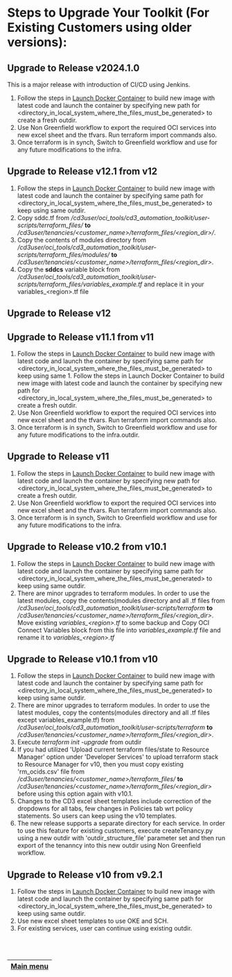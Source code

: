 # Steps to Upgrade Your Toolkit (For Existing Customers using older versions):

## Upgrade to Release v2024.1.0
This is a major release with introduction of CI/CD using Jenkins.
1. Follow the steps in [Launch Docker Container](/cd3_automation_toolkit/documentation/user_guide/Launch_Docker_container.md) to build new image with latest code and launch the container by specifying new path for <directory_in_local_system_where_the_files_must_be_generated> to create a fresh outdir.
2. Use Non Greenfield workflow to export the required OCI services into new excel sheet and the tfvars. Run terraform import commands also.
3. Once terraform is in synch, Switch to Greenfield workflow and use for any future modifications to the infra.

## Upgrade to Release v12.1 from v12
1. Follow the steps in [Launch Docker Container](/cd3_automation_toolkit/documentation/user_guide/Launch_Docker_container.md) to build new image with latest code and launch the container by specifying same path for <directory_in_local_system_where_the_files_must_be_generated> to keep using same outdir.
2. Copy sddc.tf from _/cd3user/oci_tools/cd3\_automation\_toolkit/user-scripts/terraform_files/_ <b>to</b> _/cd3user/tenancies/<customer\_name>/terraform\_files/<region\_dir>/<ocvs>_.
3. Copy the contents of modules directory from _/cd3user/oci_tools/cd3\_automation\_toolkit/user-scripts/terraform_files/modules/_ <b>to</b> _/cd3user/tenancies/<customer\_name>/terraform\_files/<region\_dir>_.
4. Copy the <b>sddcs</b> variable block from _/cd3user/oci_tools/cd3\_automation\_toolkit/user-scripts/terraform_files/variables_example.tf_ and replace it in your variables_\<region>.tf file
   
## Upgrade to Release v12



## Upgrade to Release v11.1 from v11
1. Follow the steps in [Launch Docker Container](/cd3_automation_toolkit/documentation/user_guide/Launch_Docker_container.md) to build new image with latest code and launch the container by specifying same path for <directory_in_local_system_where_the_files_must_be_generated> to keep using same 1. Follow the steps in Launch Docker Container to build new image with latest code and launch the container by specifying new path for <directory_in_local_system_where_the_files_must_be_generated> to create a fresh outdir.
2. Use Non Greenfield workflow to export the required OCI services into new excel sheet and the tfvars. Run terraform import commands also.
3. Once terraform is in synch, Switch to Greenfield workflow and use for any future modifications to the infra.outdir.
   
## Upgrade to Release v11
1. Follow the steps in [Launch Docker Container](/cd3_automation_toolkit/documentation/user_guide/Launch_Docker_container.md) to build new image with latest code and launch the container by specifying new path for <directory_in_local_system_where_the_files_must_be_generated> to create a fresh outdir.
2. Use Non Greenfield workflow to export the required OCI services into new excel sheet and the tfvars. Run terraform import commands also.
3. Once terraform is in synch, Switch to Greenfield workflow and use for any future modifications to the infra.

## Upgrade to Release v10.2 from v10.1
1. Follow the steps in [Launch Docker Container](/cd3_automation_toolkit/documentation/user_guide/Launch_Docker_container.md) to build new image with latest code and launch the container by specifying same path for <directory_in_local_system_where_the_files_must_be_generated> to keep using same outdir.
2. There are minor upgrades to terraform modules. In order to use the latest modules, copy the contents(modules directory and all .tf files from _/cd3user/oci_tools/cd3\_automation\_toolkit/user-scripts/terraform_ <b>to</b> _/cd3user/tenancies/<customer\_name>/terraform\_files/<region\_dir>_. Move existing _variables\_\<region\>.tf_ to some backup and Copy OCI Connect Variables block from  this file into _variables\_example.tf_ file and rename it to  _variables\_\<region\>.tf_

## Upgrade to Release v10.1 from v10
1. Follow the steps in [Launch Docker Container](/cd3_automation_toolkit/documentation/user_guide/Launch_Docker_container.md) to build new image with latest code and launch the container by specifying same path for <directory_in_local_system_where_the_files_must_be_generated> to keep using same outdir.
2. There are minor upgrades to terraform modules. In order to use the latest modules, copy the contents(modules directory and all .tf files except variables_example.tf) from _/cd3user/oci_tools/cd3\_automation\_toolkit/user-scripts/terraform_ <b>to</b> _/cd3user/tenancies/<customer\_name>/terraform\_files/<region\_dir>_.
3. Execute _terraform init -upgrade_ from outdir
4. If you had utilized 'Upload current terraform files/state to Resource Manager' option under 'Developer Services' to upload terraform stack to Resource Manager for v10, then you must copy existing 'rm_ocids.csv' file from _/cd3user/tenancies/<customer\_name>/terraform\_files/_ <b>to</b> _/cd3user/tenancies/<customer\_name>/terraform\_files/<region\_dir>_ before using this option again with v10.1.
5. Changes to the CD3 excel sheet templates include correction of the dropdowns for all tabs, few changes in Policies tab wrt policy statements. So users can keep using the v10 templates.
6. The new release supports a separate directory for each service. In order to use this feature for existing customers, execute createTenancy.py using a new outdir with  'outdir_structure_file' parameter set and then run export of the tenanncy into this new outdir using Non Greenfield workflow.

## Upgrade to Release v10 from v9.2.1
1. Follow the steps in [Launch Docker Container](/cd3_automation_toolkit/documentation/user_guide/Launch_Docker_container.md) to build new image with latest code and launch the container by specifying same path for <directory_in_local_system_where_the_files_must_be_generated> to keep using same outdir.
2. Use new excel sheet templates to use OKE and SCH.
3. For existing services, user can continue using existing outdir.

<br><br>
<div align='center'>

| <a href="/README.md#table-of-contents-bookmark">Main menu</a> |
| :---- | 
 </div>
